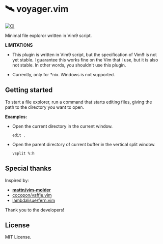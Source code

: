 # 🛰 voyager.vim

[![CI](https://github.com/obcat/voyager.vim/workflows/CI/badge.svg)](https://github.com/obcat/voyager.vim/actions?query=workflow%3Aci)

Minimal file exploror written in Vim9 script.

**LIMITATIONS**

* This plugin is written in Vim9 script, but the specification of Vim9 is not
yet stable. I guarantee this works fine on the Vim that I use, but it is also
not stable. In other words, you shouldn't use this plugin.

* Currently, only for \*nix. Windows is not supported.

## Getting started

To start a file explorer, run a command that starts editing files, giving the
path to the directory you want to open.

**Examples:**

* Open the current directory in the current window.
    ```
    edit .
    ```

* Open the parent directory of current buffer in the vertical split window.
    ```
    vsplit %:h
    ```

## Special thanks

Inspired by:

* **[mattn/vim-molder](https://github.com/mattn/vim-molder)**
* [cocopon/vaffle.vim](https://github.com/cocopon/vaffle.vim)
* [lambdalisue/fern.vim](https://github.com/lambdalisue/fern.vim)

Thank you to the developers!


## License

MIT License.
